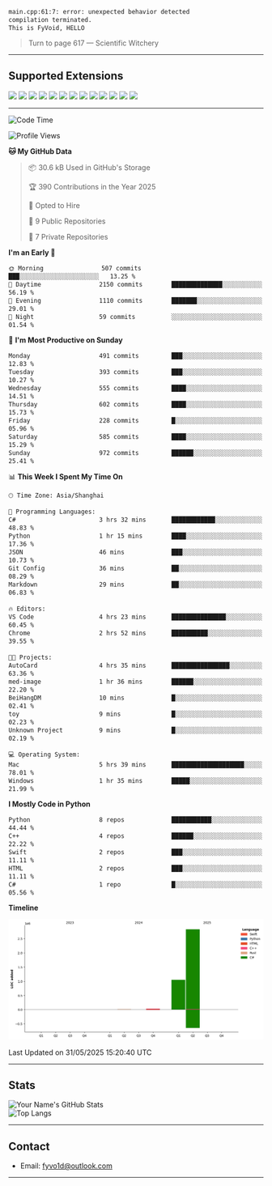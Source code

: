 ```
main.cpp:61:7: error: unexpected behavior detected
compilation terminated.
This is FyVoid, HELLO
```

> Turn to page 617 — Scientific Witchery

---

## Supported Extensions

<p align="left">
  <img src="https://cdn.jsdelivr.net/gh/devicons/devicon/icons/cplusplus/cplusplus-original.svg" height="40" />
  <img src="https://cdn.jsdelivr.net/gh/devicons/devicon/icons/csharp/csharp-original.svg" height="40" />
  <img src="https://cdn.jsdelivr.net/gh/devicons/devicon/icons/python/python-original.svg" height="40" />
  <img src="https://cdn.jsdelivr.net/gh/devicons/devicon/icons/swift/swift-original.svg" height="40" />
  <img src="https://cdn.jsdelivr.net/gh/devicons/devicon/icons/git/git-original.svg" height="40" />
  <img src="https://cdn.jsdelivr.net/gh/devicons/devicon/icons/docker/docker-original.svg" height="40" />
  <img src="https://cdn.jsdelivr.net/gh/devicons/devicon/icons/vscode/vscode-original.svg" height="40" />
  <img src="https://www.vulkan.org/user/themes/vulkan/images/logo/vulkan-logo.svg" height="40" />
  <img src="https://cdn.jsdelivr.net/gh/devicons/devicon/icons/opengl/opengl-original.svg" height="40" />
  <img src="https://cdn.jsdelivr.net/gh/devicons/devicon/icons/pytorch/pytorch-original.svg" height="40" />
  <img src="https://cdn.jsdelivr.net/gh/devicons/devicon/icons/unity/unity-original.svg" height="40" />
  <img src="https://cdn.jsdelivr.net/gh/devicons/devicon/icons/unrealengine/unrealengine-original.svg" height="40" />
  <img src="https://cdn.jsdelivr.net/gh/devicons/devicon/icons/cmake/cmake-original.svg" height="40" />
</p>


---

<!--START_SECTION:waka-->
![Code Time](http://img.shields.io/badge/Code%20Time-151%20hrs%2011%20mins-blue)

![Profile Views](http://img.shields.io/badge/Profile%20Views-12-blue)

**🐱 My GitHub Data** 

> 📦 30.6 kB Used in GitHub's Storage 
 > 
> 🏆 390 Contributions in the Year 2025
 > 
> 💼 Opted to Hire
 > 
> 📜 9 Public Repositories 
 > 
> 🔑 7 Private Repositories 
 > 
**I'm an Early 🐤** 

```text
🌞 Morning                507 commits         ███░░░░░░░░░░░░░░░░░░░░░░   13.25 % 
🌆 Daytime                2150 commits        ██████████████░░░░░░░░░░░   56.19 % 
🌃 Evening                1110 commits        ███████░░░░░░░░░░░░░░░░░░   29.01 % 
🌙 Night                  59 commits          ░░░░░░░░░░░░░░░░░░░░░░░░░   01.54 % 
```
📅 **I'm Most Productive on Sunday** 

```text
Monday                   491 commits         ███░░░░░░░░░░░░░░░░░░░░░░   12.83 % 
Tuesday                  393 commits         ███░░░░░░░░░░░░░░░░░░░░░░   10.27 % 
Wednesday                555 commits         ████░░░░░░░░░░░░░░░░░░░░░   14.51 % 
Thursday                 602 commits         ████░░░░░░░░░░░░░░░░░░░░░   15.73 % 
Friday                   228 commits         █░░░░░░░░░░░░░░░░░░░░░░░░   05.96 % 
Saturday                 585 commits         ████░░░░░░░░░░░░░░░░░░░░░   15.29 % 
Sunday                   972 commits         ██████░░░░░░░░░░░░░░░░░░░   25.41 % 
```


📊 **This Week I Spent My Time On** 

```text
🕑︎ Time Zone: Asia/Shanghai

💬 Programming Languages: 
C#                       3 hrs 32 mins       ████████████░░░░░░░░░░░░░   48.83 % 
Python                   1 hr 15 mins        ████░░░░░░░░░░░░░░░░░░░░░   17.36 % 
JSON                     46 mins             ███░░░░░░░░░░░░░░░░░░░░░░   10.73 % 
Git Config               36 mins             ██░░░░░░░░░░░░░░░░░░░░░░░   08.29 % 
Markdown                 29 mins             ██░░░░░░░░░░░░░░░░░░░░░░░   06.83 % 

🔥 Editors: 
VS Code                  4 hrs 23 mins       ███████████████░░░░░░░░░░   60.45 % 
Chrome                   2 hrs 52 mins       ██████████░░░░░░░░░░░░░░░   39.55 % 

🐱‍💻 Projects: 
AutoCard                 4 hrs 35 mins       ████████████████░░░░░░░░░   63.36 % 
med-image                1 hr 36 mins        ██████░░░░░░░░░░░░░░░░░░░   22.20 % 
BeiHangDM                10 mins             █░░░░░░░░░░░░░░░░░░░░░░░░   02.41 % 
toy                      9 mins              █░░░░░░░░░░░░░░░░░░░░░░░░   02.23 % 
Unknown Project          9 mins              █░░░░░░░░░░░░░░░░░░░░░░░░   02.19 % 

💻 Operating System: 
Mac                      5 hrs 39 mins       ████████████████████░░░░░   78.01 % 
Windows                  1 hr 35 mins        █████░░░░░░░░░░░░░░░░░░░░   21.99 % 
```

**I Mostly Code in Python** 

```text
Python                   8 repos             ███████████░░░░░░░░░░░░░░   44.44 % 
C++                      4 repos             ██████░░░░░░░░░░░░░░░░░░░   22.22 % 
Swift                    2 repos             ███░░░░░░░░░░░░░░░░░░░░░░   11.11 % 
HTML                     2 repos             ███░░░░░░░░░░░░░░░░░░░░░░   11.11 % 
C#                       1 repo              █░░░░░░░░░░░░░░░░░░░░░░░░   05.56 % 
```



**Timeline**

![Lines of Code chart](https://raw.githubusercontent.com/FyVoid/FyVoid/main/assets/bar_graph.png)


 Last Updated on 31/05/2025 15:20:40 UTC
<!--END_SECTION:waka-->

---

## Stats

![Your Name's GitHub Stats](https://github-readme-stats.vercel.app/api?username=fyvoid&show_icons=true&theme=tokyonight)  
![Top Langs](https://github-readme-stats.vercel.app/api/top-langs/?username=fyvoid&layout=compact&theme=tokyonight)

---

## Contact

- Email: [fyvo1d@outlook.com](fyvo1d@outlook.com)  

---
